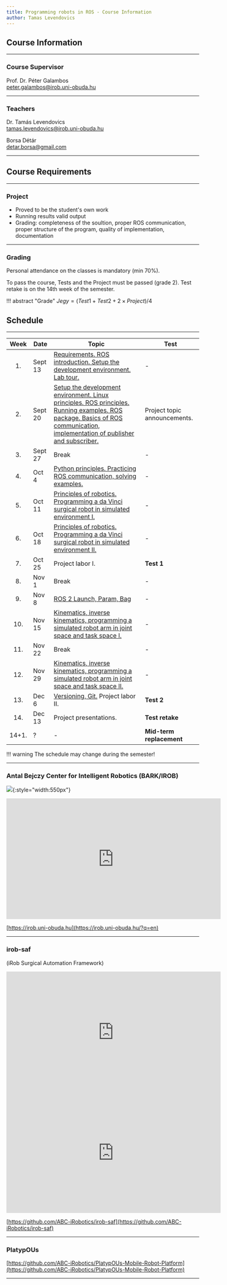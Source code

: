 ```yaml
---
title: Programming robots in ROS - Course Information
author: Tamas Levendovics
---
```


## Course Information

---

### Course Supervisor
Prof. Dr. Péter Galambos    
[peter.galambos@irob.uni-obuda.hu](mailto:peter.galambos@irob.uni-obuda.hu)

---

### Teachers
Dr. Tamás Levendovics   
[tamas.levendovics@irob.uni-obuda.hu](mailto:tamas.levendovics@irob.uni-obuda.hu)

Borsa Détár    
[detar.borsa@gmail.com](mailto:detar.borsa@gmail.com)

---

## Course Requirements

---

### Project

- Proved to be the student's own work
- Running results valid output
- Grading: completeness of the soultion, proper ROS communication, proper structure of the program, quality of implementation, documentation

---

### Grading

Personal attendance on the classes is mandatory (min 70%).

To pass the course, Tests and the Project must be passed (grade 2). Test retake is on the 14th week of the semester.


!!! abstract "Grade"
	$Jegy = (Test1 + Test2 + 2 \times Project) / 4$ 
	
	

## Schedule

---

| Week  | Date    | Topic                                                                                                                                                                                                      | Test                       |
|:-----:|---------|------------------------------------------------------------------------------------------------------------------------------------------------------------------------------------------------------------|----------------------------|
|  1.   | Sept 13 | [Requirements. ROS introduction. Setup the development environment. Lab tour.](01_intro.md)                                                                                                                | -                          |
|  2.   | Sept 20 | [Setup the development environment. Linux principles. ROS principles. Running examples. ROS package. Basics of ROS communication, implementation of publisher and subscriber.](02_linux_ros_principles.md) | Project topic announcements. |
|  3.   | Sept 27 | Break                                                                                                                                                                                                      | -                          |
|  4.   | Oct 4   | [Python principles. Practicing ROS communication, solving examples.](03_python_principles.md)                                                                                                              | -                          |
|  5.   | Oct 11  | [Principles of robotics. Programming a da Vinci surgical robot in simulated environment I.](04_da_vinci.md)                                                                                                | -                          |
|  6.   | Oct 18  | [Principles of robotics. Programming a da Vinci surgical robot in simulated environment II.](04_da_vinci.md)                                                                                               | -                          |
|  7.   | Oct 25  | Project labor I.                                                                                                                                                                                           | **Test 1**                 |
|  8.   | Nov 1   | Break                                                                                                                                                                                                      | -                          |
|  9.   | Nov 8   | [ROS 2 Launch, Param, Bag](05_roslaunch.md)                                                                                                                                                                | -                          |
|  10.  | Nov 15  | [Kinematics, inverse kinematics, programming a simulated robot arm in joint space and task space I.](06_robotics_principles.md)                                                                            | -                          |
|  11.  | Nov 22  | Break                                                                                                                                                                                                      | -                          |
|  12.  | Nov 29  | [Kinematics, inverse kinematics, programming a simulated robot arm in joint space and task space II.](06_robotics_principles.md)                                                                           | -                          |
|  13.  | Dec 6   | [Versioning, Git.](07_git.md) Project labor II.                                                                                                                                                            | **Test 2**                 |
|  14.  | Dec 13  | Project presentations.                                                                                                                                                                                     | **Test retake**            |
| 14+1. | ?       | -                                                                                                                                                                                                          | **Mid-term replacement**   |


!!! warning
    The schedule may change during the semester!

---


### Antal Bejczy Center for Intelligent Robotics (BARK/IROB)


![](img/bark_logo.png){:style="width:550px"}


<iframe width="560" height="315" src="https://www.youtube.com/embed/8XmKGWBV5Nw" title="YouTube video player" frameborder="0" allow="accelerometer; autoplay; clipboard-write; encrypted-media; gyroscope; picture-in-picture" allowfullscreen></iframe>


[https://irob.uni-obuda.hu](https://irob.uni-obuda.hu/?q=en)

---

### irob-saf

(iRob Surgical Automation Framework)

<iframe width="560" height="315" src="https://www.youtube.com/embed/4QTRZkEnNIk" title="YouTube video player" frameborder="0" allow="accelerometer; autoplay; clipboard-write; encrypted-media; gyroscope; picture-in-picture" allowfullscreen></iframe>

<iframe width="560" height="315" src="https://www.youtube.com/embed/d8aKvtvy1-4" title="YouTube video player" frameborder="0" allow="accelerometer; autoplay; clipboard-write; encrypted-media; gyroscope; picture-in-picture" allowfullscreen></iframe>


[https://github.com/ABC-iRobotics/irob-saf](https://github.com/ABC-iRobotics/irob-saf)

---

### PlatypOUs

[https://github.com/ABC-iRobotics/PlatypOUs-Mobile-Robot-Platform](https://github.com/ABC-iRobotics/PlatypOUs-Mobile-Robot-Platform)

---
